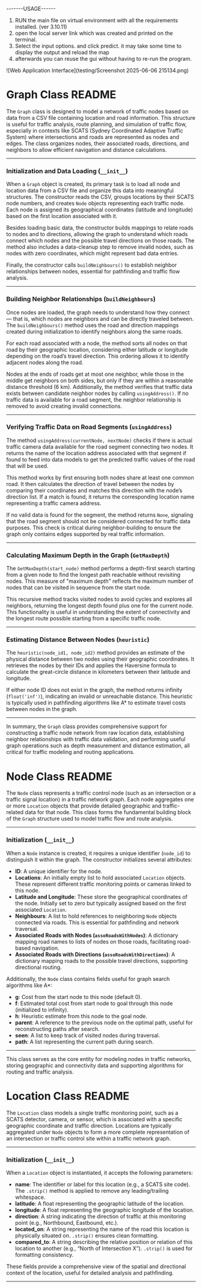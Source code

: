 -------USAGE------

1. RUN the main file on virtual environment with all the requirements installed. (ver 3.10.11)
2. open the local server link which was created and printed on the terminal.
3. Select the input options. and click predict. it may take some time to display the output and reload the map
4. afterwards you can reuse the gui without having to re-run the program.


![Web Application Interface](testing/Screenshot 2025-06-06 215134.png)







# Graph Class README

The `Graph` class is designed to model a network of traffic nodes based on data from a CSV file containing location and road information. This structure is useful for traffic analysis, route planning, and simulation of traffic flow, especially in contexts like SCATS (Sydney Coordinated Adaptive Traffic System) where intersections and roads are represented as nodes and edges. The class organizes nodes, their associated roads, directions, and neighbors to allow efficient navigation and distance calculations.

---

### Initialization and Data Loading (`__init__`)

When a `Graph` object is created, its primary task is to load all node and location data from a CSV file and organize this data into meaningful structures. The constructor reads the CSV, groups locations by their SCATS node numbers, and creates `Node` objects representing each traffic node. Each node is assigned its geographical coordinates (latitude and longitude) based on the first location associated with it.

Besides loading basic data, the constructor builds mappings to relate roads to nodes and to directions, allowing the graph to understand which roads connect which nodes and the possible travel directions on those roads. The method also includes a data-cleanup step to remove invalid nodes, such as nodes with zero coordinates, which might represent bad data entries.

Finally, the constructor calls `buildNeighbours()` to establish neighbor relationships between nodes, essential for pathfinding and traffic flow analysis.

---

### Building Neighbor Relationships (`buildNeighbours`)

Once nodes are loaded, the graph needs to understand how they connect — that is, which nodes are neighbors and can be directly traveled between. The `buildNeighbours()` method uses the road and direction mappings created during initialization to identify neighbors along the same roads.

For each road associated with a node, the method sorts all nodes on that road by their geographic location, considering either latitude or longitude depending on the road’s travel direction. This ordering allows it to identify adjacent nodes along the road.

Nodes at the ends of roads get at most one neighbor, while those in the middle get neighbors on both sides, but only if they are within a reasonable distance threshold (6 km). Additionally, the method verifies that traffic data exists between candidate neighbor nodes by calling `usingAddress()`. If no traffic data is available for a road segment, the neighbor relationship is removed to avoid creating invalid connections.

---

### Verifying Traffic Data on Road Segments (`usingAddress`)

The method `usingAddress(currentNode, nextNode)` checks if there is actual traffic camera data available for the road segment connecting two nodes. It returns the name of the location address associated with that segment if found to feed into data models to get the predicted traffic values of the road that will be used.

This method works by first ensuring both nodes share at least one common road. It then calculates the direction of travel between the nodes by comparing their coordinates and matches this direction with the node’s direction list. If a match is found, it returns the corresponding location name representing a traffic camera address.

If no valid data is found for the segment, the method returns `None`, signaling that the road segment should not be considered connected for traffic data purposes. This check is critical during neighbor-building to ensure the graph only contains edges supported by real traffic information.

---

### Calculating Maximum Depth in the Graph (`GetMaxDepth`)

The `GetMaxDepth(start_node)` method performs a depth-first search starting from a given node to find the longest path reachable without revisiting nodes. This measure of "maximum depth" reflects the maximum number of nodes that can be visited in sequence from the start node.

This recursive method tracks visited nodes to avoid cycles and explores all neighbors, returning the longest depth found plus one for the current node. This functionality is useful in understanding the extent of connectivity and the longest route possible starting from a specific traffic node.

---

### Estimating Distance Between Nodes (`heuristic`)

The `heuristic(node_id1, node_id2)` method provides an estimate of the physical distance between two nodes using their geographic coordinates. It retrieves the nodes by their IDs and applies the Haversine formula to calculate the great-circle distance in kilometers between their latitude and longitude.

If either node ID does not exist in the graph, the method returns infinity (`float('inf')`), indicating an invalid or unreachable distance. This heuristic is typically used in pathfinding algorithms like A* to estimate travel costs between nodes in the graph.

---

In summary, the `Graph` class provides comprehensive support for constructing a traffic node network from raw location data, establishing neighbor relationships with traffic data validation, and performing useful graph operations such as depth measurement and distance estimation, all critical for traffic modeling and routing applications.












# Node Class README

The `Node` class represents a traffic control node (such as an intersection or a traffic signal location) in a traffic network graph. Each node aggregates one or more `Location` objects that provide detailed geographic and traffic-related data for that node. This class forms the fundamental building block of the `Graph` structure used to model traffic flow and route analysis.

---

### Initialization (`__init__`)

When a `Node` instance is created, it requires a unique identifier (`node_id`) to distinguish it within the graph. The constructor initializes several attributes:

- **ID**: A unique identifier for the node.
- **Locations**: An initially empty list to hold associated `Location` objects. These represent different traffic monitoring points or cameras linked to this node.
- **Latitude and Longitude**: These store the geographical coordinates of the node. Initially set to zero but typically assigned based on the first associated `Location`.
- **Neighbours**: A list to hold references to neighboring `Node` objects connected via roads. This is essential for pathfinding and network traversal.
- **Associated Roads with Nodes (`assoRoadsWithNodes`)**: A dictionary mapping road names to lists of nodes on those roads, facilitating road-based navigation.
- **Associated Roads with Directions (`assoRoadsWithDirections`)**: A dictionary mapping roads to the possible travel directions, supporting directional routing.

Additionally, the `Node` class contains fields useful for graph search algorithms like A*:

- **g**: Cost from the start node to this node (default 0).
- **f**: Estimated total cost from start node to goal through this node (initialized to infinity).
- **h**: Heuristic estimate from this node to the goal node.
- **parent**: A reference to the previous node on the optimal path, useful for reconstructing paths after search.
- **seen**: A list to keep track of visited nodes during traversal.
- **path**: A list representing the current path during search.

---

This class serves as the core entity for modeling nodes in traffic networks, storing geographic and connectivity data and supporting algorithms for routing and traffic analysis.










# Location Class README

The `Location` class models a single traffic monitoring point, such as a SCATS detector, camera, or sensor, which is associated with a specific geographic coordinate and traffic direction. Locations are typically aggregated under `Node` objects to form a more complete representation of an intersection or traffic control site within a traffic network graph.

---

### Initialization (`__init__`)

When a `Location` object is instantiated, it accepts the following parameters:

- **name**: The identifier or label for this location (e.g., a SCATS site code). The `.strip()` method is applied to remove any leading/trailing whitespace.
- **latitude**: A float representing the geographic latitude of the location.
- **longitude**: A float representing the geographic longitude of the location.
- **direction**: A string indicating the direction of traffic at this monitoring point (e.g., Northbound, Eastbound, etc.).
- **located_on**: A string representing the name of the road this location is physically situated on. `.strip()` ensures clean formatting.
- **compared_to**: A string describing the relative position or relation of this location to another (e.g., “North of Intersection X”). `.strip()` is used for formatting consistency.

These fields provide a comprehensive view of the spatial and directional context of the location, useful for detailed analysis and pathfinding.

---
